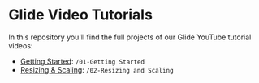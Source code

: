# Glide Video Tutorials

In this repository you'll find the full projects of our Glide YouTube tutorial videos:

- [Getting Started](https://youtu.be/E0YgCRnK_6c): `/01-Getting Started`
- [Resizing & Scaling](https://youtu.be/RCPARTCuQM4): `/02-Resizing and Scaling`


